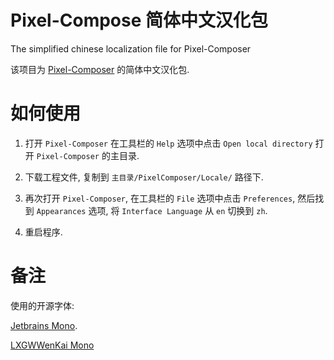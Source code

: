 # Pixel-Compose 简体中文汉化包

The simplified chinese localization file for Pixel-Composer

该项目为 [Pixel-Composer](https://github.com/Ttanasart-pt/Pixel-Composer) 的简体中文汉化包.

# 如何使用

1. 打开 `Pixel-Composer` 在工具栏的 `Help` 选项中点击 `Open local directory` 打开 `Pixel-Composer` 的主目录.

2. 下载工程文件, 复制到 `主目录/PixelComposer/Locale/` 路径下.

3. 再次打开 `Pixel-Composer`, 在工具栏的 `File` 选项中点击 `Preferences`, 然后找到 `Appearances` 选项, 将 `Interface Language` 从 `en` 切换到 `zh`.

4. 重启程序.

# 备注

使用的开源字体: 

[Jetbrains Mono](https://github.com/JetBrains/JetBrainsMono).

[LXGWWenKai Mono](https://github.com/lxgw/LxgwWenKai)
